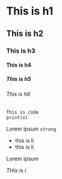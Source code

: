# This is h1

## This is h2

### This is h3

#### This is h4

##### This is h5

###### This is h6

```
This is code
print(x)
```

Lorem ipsum `strong`

* this is li 
* this is li

Lorem ipsum

*THis is i*
